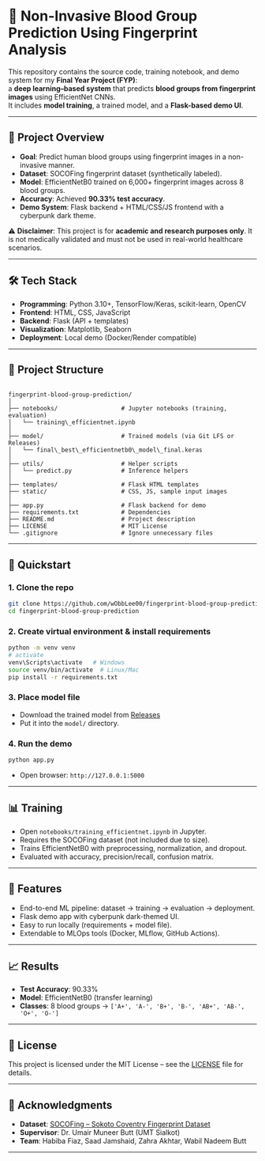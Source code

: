 # 🧬 Non-Invasive Blood Group Prediction Using Fingerprint Analysis

This repository contains the source code, training notebook, and demo system for my **Final Year Project (FYP)**:  
a **deep learning–based system** that predicts **blood groups from fingerprint images** using EfficientNet CNNs.  
It includes **model training**, a trained model, and a **Flask-based demo UI**.

---

## 📌 Project Overview
- **Goal**: Predict human blood groups using fingerprint images in a non-invasive manner.  
- **Dataset**: SOCOFing fingerprint dataset (synthetically labeled).  
- **Model**: EfficientNetB0 trained on 6,000+ fingerprint images across 8 blood groups.  
- **Accuracy**: Achieved **90.33% test accuracy**.  
- **Demo System**: Flask backend + HTML/CSS/JS frontend with a cyberpunk dark theme.  

⚠️ **Disclaimer**: This project is for **academic and research purposes only**. It is not medically validated and must not be used in real-world healthcare scenarios.

---

## 🛠 Tech Stack
- **Programming**: Python 3.10+, TensorFlow/Keras, scikit-learn, OpenCV  
- **Frontend**: HTML, CSS, JavaScript  
- **Backend**: Flask (API + templates)  
- **Visualization**: Matplotlib, Seaborn  
- **Deployment**: Local demo (Docker/Render compatible)  

---

## 📂 Project Structure
```

fingerprint-blood-group-prediction/
│
├── notebooks/                  # Jupyter notebooks (training, evaluation)
│   └── training\_efficientnet.ipynb
│
├── model/                      # Trained models (via Git LFS or Releases)
│   └── final\_best\_efficientnetb0\_model\_final.keras
│
├── utils/                      # Helper scripts
│   └── predict.py              # Inference helpers
│
├── templates/                  # Flask HTML templates
├── static/                     # CSS, JS, sample input images
│
├── app.py                      # Flask backend for demo
├── requirements.txt            # Dependencies
├── README.md                   # Project description
├── LICENSE                     # MIT License
└── .gitignore                  # Ignore unnecessary files

````

---

## 🚀 Quickstart

### 1. Clone the repo
```bash
git clone https://github.com/wObbLee00/fingerprint-blood-group-prediction.git
cd fingerprint-blood-group-prediction
````

### 2. Create virtual environment & install requirements

```bash
python -m venv venv
# activate
venv\Scripts\activate   # Windows
source venv/bin/activate  # Linux/Mac
pip install -r requirements.txt
```

### 3. Place model file

* Download the trained model from [Releases](https://github.com/wObbLee00/fingerprint-blood-group-prediction/releases)
* Put it into the `model/` directory.

### 4. Run the demo

```bash
python app.py
```

* Open browser: `http://127.0.0.1:5000`

---

## 📊 Training

* Open `notebooks/training_efficientnet.ipynb` in Jupyter.
* Requires the SOCOFing dataset (not included due to size).
* Trains EfficientNetB0 with preprocessing, normalization, and dropout.
* Evaluated with accuracy, precision/recall, confusion matrix.

---

## 🎯 Features

* End-to-end ML pipeline: dataset → training → evaluation → deployment.
* Flask demo app with cyberpunk dark-themed UI.
* Easy to run locally (requirements + model file).
* Extendable to MLOps tools (Docker, MLflow, GitHub Actions).

---

## 📈 Results

* **Test Accuracy**: 90.33%
* **Model**: EfficientNetB0 (transfer learning)
* **Classes**: 8 blood groups → `['A+', 'A-', 'B+', 'B-', 'AB+', 'AB-', 'O+', 'O-']`

---

## 📝 License

This project is licensed under the MIT License – see the [LICENSE](LICENSE) file for details.

---

## 🙌 Acknowledgments

* **Dataset**: [SOCOFing – Sokoto Coventry Fingerprint Dataset](https://www.kaggle.com/datasets/ruizgara/socofing)
* **Supervisor**: Dr. Umair Muneer Butt (UMT Sialkot)
* **Team**: Habiba Fiaz, Saad Jamshaid, Zahra Akhtar, Wabil Nadeem Butt

---
